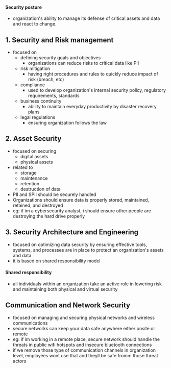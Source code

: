 #### Security posture
- organization's ability to manage its defense of critical assets and data and react to change.

## 1. Security and Risk management
- focused on
  - defining security goals and objectives
    - organizations can reduce risks to critical data like PII
  - risk mitigation
    - having right procedures and rules to quickly reduce impact of risk (breach, etc)
  - compliance
    - used to develop organization's internal security policy, regulatory requirements, standards
  - business continuity
    - ability to maintain everyday productivity by disaster recovery plans
  - legal regulations
    - ensuring organization follows the law

## 2. Asset Security
- focused on securing
  - digital assets
  - physical assets
- related to
  - storage
  - maintenance
  - retention
  - destruction of data
- PII and SPII should be securely handled
- Organizations should ensure data is properly stored, maintained, retained, and destroyed
- eg: if im a cybersecurity analyst, i should ensure other people are destroying the hard drive properly

## 3. Security Architecture and Engineering
- focused on optimizing data security by ensuring effective tools, systems, and processes are in place to protect an organization's assets and data
- it is based on shared responsibility model

#### Shared responsibility
- all individuals within an organization take an active role in lowering risk and maintaining both physical and virtual security

## Communication and Network Security
- focused on managing and securing physical networks and wireless communications
- secure networks can keep your data safe anywhere either onsite or remote
- eg: if im working in a remote place, secure network should handle the threats in public wifi hotspots and insecure bluetooth connections
- if we remove those type of communication channels in organization level, employees wont use that and theyll be safe fromm those threat actors

